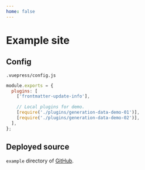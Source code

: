 ```yaml
---
home: false
---
```

# Example site


## Config

`.vuepress/config.js`

```js
module.exports = {
  plugins: [
    ['frontmatter-update-info'],

    // Local plugins for demo.
    [require('./plugins/generation-data-demo-01')],
    [require('./plugins/generation-data-demo-02')],
  ],
};
```


## Deployed source

`example` directory of [GitHub](https://github.com/smori1983/vuepress-plugin-frontmatter-update-info).
